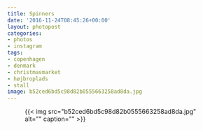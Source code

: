 ```yaml
---
title: Spinners
date: '2016-11-24T08:45:26+00:00'
layout: photopost
categories:
- photos
- instagram
tags:
- copenhagen
- denmark
- christmasmarket
- højbroplads
- stall
image: b52ced6bd5c98d82b0555663258ad8da.jpg
---
```


<figure class="photo photo--square">
  {{< img src="b52ced6bd5c98d82b0555663258ad8da.jpg" alt="" caption="" >}}

</figure>




